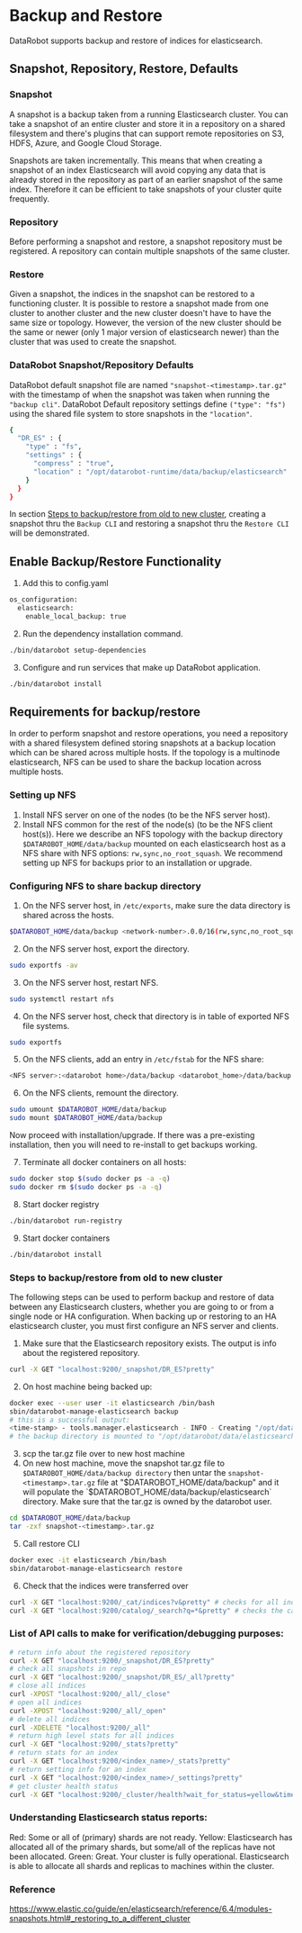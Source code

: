 # Backup and Restore

DataRobot supports backup and restore of indices for elasticsearch.

## Snapshot, Repository, Restore, Defaults

### Snapshot
A snapshot is a backup taken from a running Elasticsearch cluster. You can take a snapshot of an entire cluster and store it in a repository on a shared filesystem and there's plugins that can support remote repositories on S3, HDFS, Azure, and Google Cloud Storage.

Snapshots are taken incrementally. This means that when creating a snapshot of an index Elasticsearch will avoid copying any data that is already stored in the repository as part of an earlier snapshot of the same index. Therefore it can be efficient to take snapshots of your cluster quite frequently.

### Repository
Before performing a snapshot and restore, a snapshot repository must be registered. A repository can contain multiple snapshots of the same cluster. 

### Restore
Given a snapshot, the indices in the snapshot can be restored to a functioning cluster. It is possible to restore a snapshot made from one cluster to another cluster and the new cluster doesn't have to have the same size or topology. However, the version of the new cluster should be the same or newer (only 1 major version of elasticsearch newer) than the cluster that was used to create the snapshot.

### DataRobot Snapshot/Repository Defaults
DataRobot default snapshot file are named `"snapshot-<timestamp>.tar.gz"` with the timestamp of when the snapshot was taken when running the `"backup cli"`.
DataRobot Default repository settings define `("type": "fs")` using the shared file system to store snapshots in the `"location"`. 
```bash
{
  "DR_ES" : {
    "type" : "fs",
    "settings" : {
      "compress" : "true",
      "location" : "/opt/datarobot-runtime/data/backup/elasticsearch"
    }
  }
}
```
In section [Steps to backup/restore from old to new cluster](Steps-to-backup/restore-from-old-to-new-cluster), creating a snapshot thru the `Backup CLI` and restoring a snapshot thru the `Restore CLI` will be demonstrated.

## Enable Backup/Restore Functionality
1. Add this to config.yaml
```bash
os_configuration:
  elasticsearch:
    enable_local_backup: true
```
2. Run the dependency installation command.
```bash
./bin/datarobot setup-dependencies
```
3. Configure and run services that make up DataRobot application.
```bash
./bin/datarobot install
```

## Requirements for backup/restore
In order to perform snapshot and restore operations, you need a repository with a shared filesystem defined storing snapshots at a backup location which can be shared across multiple hosts. If the topology is a multinode elasticsearch, NFS can be used to share the backup location across multiple hosts.

### Setting up NFS
1. Install NFS server on one of the nodes (to be the NFS server host).
2. Install NFS common for the rest of the node(s) (to be the NFS client host(s)).
Here we describe an NFS topology with the backup directory `$DATAROBOT_HOME/data/backup` mounted on each elasticsearch host as a NFS share with NFS options: `rw,sync,no_root_squash`. We recommend setting up NFS for backups prior to an installation or upgrade.

### Configuring NFS to share backup directory
1. On the NFS server host, in `/etc/exports`, make sure the data directory is shared across the hosts.
```bash
$DATAROBOT_HOME/data/backup <network-number>.0.0/16(rw,sync,no_root_squash)
```
2. On the NFS server host, export the directory.
```bash
sudo exportfs -av
```
3. On the NFS server host, restart NFS.
```bash
sudo systemctl restart nfs
```
4. On the NFS server host, check that directory is in table of exported NFS file systems.
```bash
sudo exportfs
```
5. On the NFS clients, add an entry in `/etc/fstab` for the NFS share:
```bash
<NFS server>:<datarobot home>/data/backup <datarobot_home>/data/backup nfs auto,rw,noatime,nolock,bg,nfsvers=4,tcp 0 0
```
6. On the NFS clients, remount the directory.
```bash
sudo umount $DATAROBOT_HOME/data/backup
sudo mount $DATAROBOT_HOME/data/backup
```

Now proceed with installation/upgrade. If there was a pre-existing installation, then you will need to re-install to get backups working.

7. Terminate all docker containers on all hosts:
```bash
sudo docker stop $(sudo docker ps -a -q)
sudo docker rm $(sudo docker ps -a -q)
```
8. Start docker registry
```bash
./bin/datarobot run-registry
```
9. Start docker containers
```bash
./bin/datarobot install
```

### Steps to backup/restore from old to new cluster
The following steps can be used to perform backup and restore of data between any Elasticsearch clusters, whether you are going to or from a single node or HA configuration. When backing up or restoring to an HA elasticsearch cluster, you must first configure an NFS server and clients.
1. Make sure that the Elasticsearch repository exists. The output is info about the registered repository.
```bash
curl -X GET "localhost:9200/_snapshot/DR_ES?pretty"
```
2. On host machine being backed up:
```bash
docker exec --user user -it elasticsearch /bin/bash
sbin/datarobot-manage-elasticsearch backup
# this is a successful output:
<time-stamp> - tools.manager.elasticsearch - INFO - Creating "/opt/datarobot-runtime/data/elasticsearch/backup/snapshot-<timestamp>.tar.gz"
# the backup directory is mounted to "/opt/datarobot/data/elasticsearch/backup/" on the host
```
3. scp the tar.gz file over to new host machine
4. On new host machine, move the snapshot tar.gz file to `$DATAROBOT_HOME/data/backup directory` then untar the `snapshot-<timestamp>.tar.gz` file at "$DATAROBOT_HOME/data/backup" and it will populate the `$DATAROBOT_HOME/data/backup/elasticsearch` directory. Make sure that the tar.gz is owned by the datarobot user. 
```bash
cd $DATAROBOT_HOME/data/backup
tar -zxf snapshot-<timestamp>.tar.gz
```
5. Call restore CLI
```bash
docker exec -it elasticsearch /bin/bash
sbin/datarobot-manage-elasticsearch restore
```
6. Check that the indices were transferred over
```bash
curl -X GET "localhost:9200/_cat/indices?v&pretty" # checks for all indices
curl -X GET "localhost:9200/catalog/_search?q=*&pretty" # checks the catalog index for everything
```

### List of API calls to make for verification/debugging purposes:
```bash
# return info about the registered repository
curl -X GET "localhost:9200/_snapshot/DR_ES?pretty"
# check all snapshots in repo
curl -X GET "localhost:9200/_snapshot/DR_ES/_all?pretty"
# close all indices
curl -XPOST "localhost:9200/_all/_close"
# open all indices
curl -XPOST "localhost:9200/_all/_open"
# delete all indices
curl -XDELETE "localhost:9200/_all"
# return high level stats for all indices
curl -X GET "localhost:9200/_stats?pretty"
# return stats for an index
curl -X GET "localhost:9200/<index_name>/_stats?pretty"
# return setting info for an index
curl -X GET "localhost:9200/<index_name>/_settings?pretty"
# get cluster health status
curl -X GET "localhost:9200/_cluster/health?wait_for_status=yellow&timeout=50s&pretty"
```

### Understanding Elasticsearch status reports:
Red: Some or all of (primary) shards are not ready.
Yellow: Elasticsearch has allocated all of the primary shards, but some/all of the replicas have not been allocated.
Green: Great. Your cluster is fully operational. Elasticsearch is able to allocate all shards and replicas to machines within the cluster.

### Reference
<https://www.elastic.co/guide/en/elasticsearch/reference/6.4/modules-snapshots.html#_restoring_to_a_different_cluster>